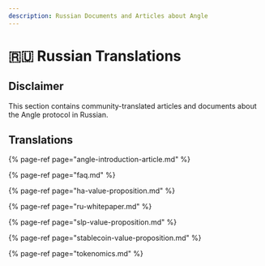 ```yaml
---
description: Russian Documents and Articles about Angle
---
```


# 🇷🇺 Russian Translations

## Disclaimer

This section contains community-translated articles and documents about the Angle protocol in Russian.

## Translations

{% page-ref page="angle-introduction-article.md" %}

{% page-ref page="faq.md" %}

{% page-ref page="ha-value-proposition.md" %}

{% page-ref page="ru-whitepaper.md" %}

{% page-ref page="slp-value-proposition.md" %}

{% page-ref page="stablecoin-value-proposition.md" %}

{% page-ref page="tokenomics.md" %}
